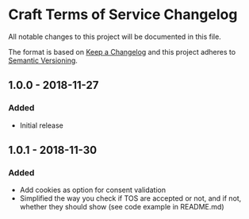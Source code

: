 # Craft Terms of Service Changelog

All notable changes to this project will be documented in this file.

The format is based on [Keep a Changelog](http://keepachangelog.com/) and this project adheres to [Semantic Versioning](http://semver.org/).

## 1.0.0 - 2018-11-27
### Added
- Initial release

## 1.0.1 - 2018-11-30
### Added
- Add cookies as option for consent validation
- Simplified the way you check if TOS are accepted or not, and if not, whether they should show (see code example in README.md)